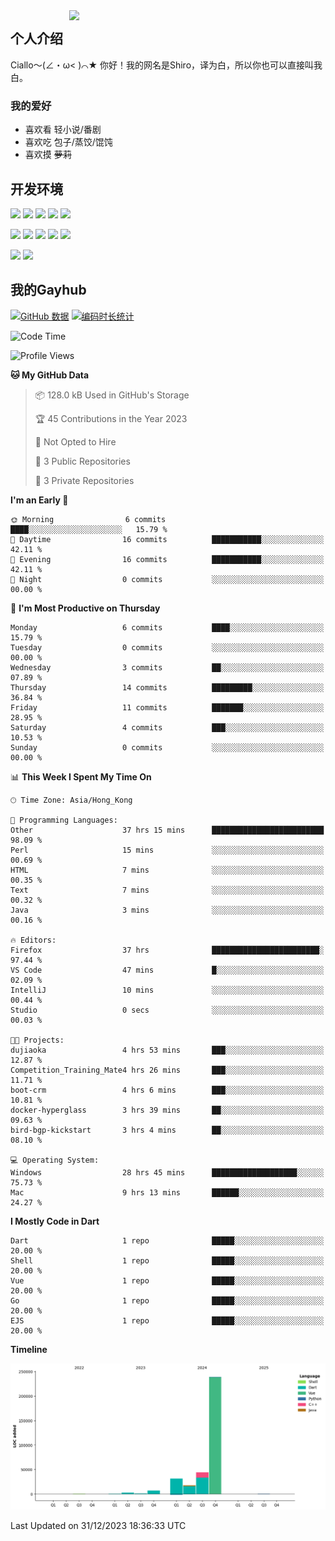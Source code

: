 <img align='right' src='https://img2.moeblog.vip/images/eCva.png' width='410px'>

## 个人介绍
Ciallo～(∠・ω< )⌒★ 你好！我的网名是Shiro，译为白，所以你也可以直接叫我白。

### 我的爱好

* 喜欢看 轻小说/番剧
* 喜欢吃 包子/蒸饺/馄饨
* 喜欢摸 ~~萝莉~~

## 开发环境
[![](https://img.shields.io/badge/Windows-11-blue?style=flat-square&logo=windows&logoColor=white)](https://www.microsoft.com/windows/get-windows-11)
[![](https://img.shields.io/badge/Macos-Sonoma-black?style=flat-square&logo=apple&logoColor=white)](https://www.apple.com/hk/en/macos/sonoma/)
[![](https://img.shields.io/badge/Debian-12-d0024d?style=flat-square&logo=debian&logoColor=white)](https://www.debian.org/)
[![](https://img.shields.io/badge/AlmaLinux-9-0f4266?style=flat-square&logo=almalinux&logoColor=white)](https://almalinux.org/)
[![](https://img.shields.io/badge/Windows%20Server-2012-blue?style=flat-square&logo=windows&logoColor=white)](https://www.microsoft.com/windows-server)

[![](https://img.shields.io/badge/Vivobook-PRO_16-f45a00?style=flat-square&logo=RepublicofGamers&logoColor=white)](https://www.asus.com.cn/laptops/for-creators/vivobook/vivobook-pro-16-oled-k6602/)
[![](https://img.shields.io/badge/Mac_Studio-M1_Max-black?style=flat-square&logo=apple&logoColor=white)](https://www.apple.com/hk/en/mac-studio/)
[![](https://img.shields.io/badge/Mi-MIX4-f45a00?style=flat-square&logo=xiaomi&logoColor=white)](https://www.mi.com/)
[![](https://img.shields.io/badge/SONY-WF1000XM4-f3c74a?style=flat-square)](https://www.sony.com.hk/zh/headphones/products/wf-1000xm4)
[![](https://img.shields.io/badge/Yubikey-5_NFC-9bc930?style=flat-square&logo=yubico&logoColor=9bc930)](https://www.yubico.com/hk/product/yubikey-5-nfc/)

[![](https://img.shields.io/badge/IDE-Visual_Studio_Code-blue?style=flat-square&logo=visual-studio-code&logoColor=white)](https://code.visualstudio.com/)
[![](https://img.shields.io/badge/IDE-JetBrains-black?style=flat-square&logo=jetbrains&logoColor=white)](https://code.visualstudio.com/)
## 我的Gayhub
[![GitHub 数据](https://github-readme-stats.vercel.app/api?username=verymoe)]()
[![编码时长统计](https://github-readme-stats.vercel.app/api/wakatime?username=shiro)]()

<!--START_SECTION:waka-->
![Code Time](http://img.shields.io/badge/Code%20Time-125%20hrs%2033%20mins-blue)

![Profile Views](http://img.shields.io/badge/Profile%20Views-3-blue)

**🐱 My GitHub Data** 

> 📦 128.0 kB Used in GitHub's Storage 
 > 
> 🏆 45 Contributions in the Year 2023
 > 
> 🚫 Not Opted to Hire
 > 
> 📜 3 Public Repositories 
 > 
> 🔑 3 Private Repositories 
 > 
**I'm an Early 🐤** 

```text
🌞 Morning                6 commits           ████░░░░░░░░░░░░░░░░░░░░░   15.79 % 
🌆 Daytime                16 commits          ███████████░░░░░░░░░░░░░░   42.11 % 
🌃 Evening                16 commits          ███████████░░░░░░░░░░░░░░   42.11 % 
🌙 Night                  0 commits           ░░░░░░░░░░░░░░░░░░░░░░░░░   00.00 % 
```
📅 **I'm Most Productive on Thursday** 

```text
Monday                   6 commits           ████░░░░░░░░░░░░░░░░░░░░░   15.79 % 
Tuesday                  0 commits           ░░░░░░░░░░░░░░░░░░░░░░░░░   00.00 % 
Wednesday                3 commits           ██░░░░░░░░░░░░░░░░░░░░░░░   07.89 % 
Thursday                 14 commits          █████████░░░░░░░░░░░░░░░░   36.84 % 
Friday                   11 commits          ███████░░░░░░░░░░░░░░░░░░   28.95 % 
Saturday                 4 commits           ███░░░░░░░░░░░░░░░░░░░░░░   10.53 % 
Sunday                   0 commits           ░░░░░░░░░░░░░░░░░░░░░░░░░   00.00 % 
```


📊 **This Week I Spent My Time On** 

```text
🕑︎ Time Zone: Asia/Hong_Kong

💬 Programming Languages: 
Other                    37 hrs 15 mins      █████████████████████████   98.09 % 
Perl                     15 mins             ░░░░░░░░░░░░░░░░░░░░░░░░░   00.69 % 
HTML                     7 mins              ░░░░░░░░░░░░░░░░░░░░░░░░░   00.35 % 
Text                     7 mins              ░░░░░░░░░░░░░░░░░░░░░░░░░   00.32 % 
Java                     3 mins              ░░░░░░░░░░░░░░░░░░░░░░░░░   00.16 % 

🔥 Editors: 
Firefox                  37 hrs              ████████████████████████░   97.44 % 
VS Code                  47 mins             █░░░░░░░░░░░░░░░░░░░░░░░░   02.09 % 
IntelliJ                 10 mins             ░░░░░░░░░░░░░░░░░░░░░░░░░   00.44 % 
Studio                   0 secs              ░░░░░░░░░░░░░░░░░░░░░░░░░   00.03 % 

🐱‍💻 Projects: 
dujiaoka                 4 hrs 53 mins       ███░░░░░░░░░░░░░░░░░░░░░░   12.87 % 
Competition_Training_Mate4 hrs 26 mins       ███░░░░░░░░░░░░░░░░░░░░░░   11.71 % 
boot-crm                 4 hrs 6 mins        ███░░░░░░░░░░░░░░░░░░░░░░   10.81 % 
docker-hyperglass        3 hrs 39 mins       ██░░░░░░░░░░░░░░░░░░░░░░░   09.63 % 
bird-bgp-kickstart       3 hrs 4 mins        ██░░░░░░░░░░░░░░░░░░░░░░░   08.10 % 

💻 Operating System: 
Windows                  28 hrs 45 mins      ███████████████████░░░░░░   75.73 % 
Mac                      9 hrs 13 mins       ██████░░░░░░░░░░░░░░░░░░░   24.27 % 
```

**I Mostly Code in Dart** 

```text
Dart                     1 repo              █████░░░░░░░░░░░░░░░░░░░░   20.00 % 
Shell                    1 repo              █████░░░░░░░░░░░░░░░░░░░░   20.00 % 
Vue                      1 repo              █████░░░░░░░░░░░░░░░░░░░░   20.00 % 
Go                       1 repo              █████░░░░░░░░░░░░░░░░░░░░   20.00 % 
EJS                      1 repo              █████░░░░░░░░░░░░░░░░░░░░   20.00 % 
```



**Timeline**

![Lines of Code chart](https://raw.githubusercontent.com/verymoe/verymoe/main/assets/bar_graph.png)


 Last Updated on 31/12/2023 18:36:33 UTC
<!--END_SECTION:waka-->
